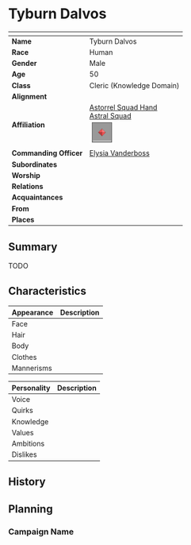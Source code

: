 # Tyburn Dalvos

| []() | |
| --- | --- |
| **Name** | Tyburn Dalvos |
| **Race** | Human |
| **Gender** | Male |
| **Age** | 50 |
| **Class** | Cleric (Knowledge Domain) |
| **Alignment** | |
| **Affiliation** | [Astorrel Squad Hand](../civilisations/kingdom-of-astor/organisations/astorrel/ranks/2-squad-hand.md)<br />[Astral Squad](../civilisations/kingdom-of-astor/organisations/astorrel/squads/astral.md)<br /><img src="../../images/ranks/astorrel-2-squad-hand.png" height="50" /> |
| **Commanding Officer** | [Elysia Vanderboss](elysia-vanderboss.md) |
| **Subordinates** | |
| **Worship** | |
| **Relations** | |
| **Acquaintances** | |
| **From** | |
| **Places** | |

## Summary

TODO

## Characteristics

| Appearance | Description |
| --- | --- |
| Face | |
| Hair | |
| Body | |
| Clothes | |
| Mannerisms | |

| Personality | Description |
| --- | --- |
| Voice | |
| Quirks | |
| Knowledge | |
| Values | |
| Ambitions | |
| Dislikes | |

## History

## Planning

### Campaign Name

